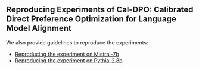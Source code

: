 ## Reproducing Experiments of Cal-DPO: Calibrated Direct Preference Optimization for  Language Model Alignment

We also provide guidelines to reproduce the experiments:
- [Reproducing the  experiment on Mistral-7b](Mistral-7b-exp/README.md)
- [Reproducing the experiment on Pythia-2.8b](Pythia-2.8b-exp/README.md)
